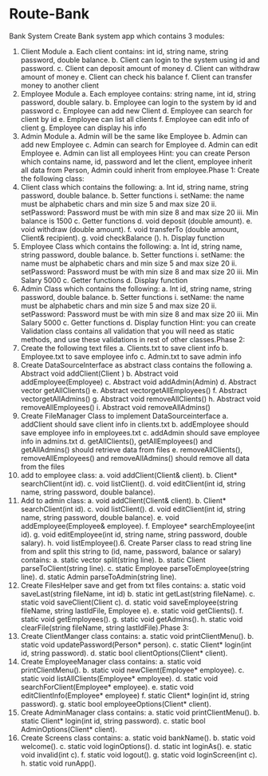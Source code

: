 # Route-Bank
Bank System
Create Bank system app which contains 3 modules:
1. Client Module
a. Each client contains: int id, string name, string password, double balance.
b. Client can login to the system using id and password.
c. Client can deposit amount of money
d. Client can withdraw amount of money
e. Client can check his balance
f. Client can transfer money to another client
2. Employee Module
a. Each employee contains: string name, int id, string password, double
salary.
b. Employee can login to the system by id and password
c. Employee can add new Client
d. Employee can search for client by id
e. Employee can list all clients
f. Employee can edit info of client
g. Employee can display his info
3. Admin Module
a. Admin will be the same like Employee
b. Admin can add new Employee
c. Admin can search for Employee
d. Admin can edit Employee
e. Admin can list all employees
Hint: you can create Person which contains name, id, password and let the
client, employee inherit all data from Person, Admin could inherit from employee.Phase 1:
Create the following class:
1. Client class which contains the following:
a. Int id, string name, string password, double balance.
b. Setter functions
i. setName: the name must be alphabetic chars and min size 5 and
max size 20
ii. setPassword: Password must be with min size 8 and max size 20
iii. Min balance is 1500
c. Getter functions
d. void deposit (double amount).
e. void withdraw (double amount).
f. void transferTo (double amount, Client& recipient).
g. void checkBalance ().
h. Display function
2. Employee Class which contains the following:
a. Int id, string name, string password, double balance.
b. Setter functions
i. setName: the name must be alphabetic chars and min size 5 and
max size 20
ii. setPassword: Password must be with min size 8 and max size 20
iii. Min Salary 5000
c. Getter functions
d. Display function
3. Admin Class which contains the following:
a. Int id, string name, string password, double balance.
b. Setter functions
i. setName: the name must be alphabetic chars and min size 5 and
max size 20
ii. setPassword: Password must be with min size 8 and max size 20
iii. Min Salary 5000
c. Getter functions
d. Display function
Hint: you can create Validation class contains all validation that you will need as
static methods, and use these validations in rest of other classes.Phase 2:
1. Create the following text files
a. Clients.txt to save client info
b. Employee.txt to save employee info
c. Admin.txt to save admin info
2. Create DataSourceInterface as abstract class contains the following
a. Abstract void addClient(Client )
b. Abstract void addEmployee(Employee)
c. Abstract void addAdmin(Admin)
d. Abstract vector<Client> getAllClients()
e. Abstract vector<Employee>getAllEmployees()
f. Abstract vector<Employee>getAllAdmins()
g. Abstract void removeAllClients()
h. Abstract void removeAllEmployees()
i. Abstract void removeAllAdmins()
3. Create FileManager Class to implement DataSourceinterface
a. addClient should save client info in clients.txt
b. addEmployee should save employee info in employees.txt
c. addAdmin should save employee info in admins.txt
d. getAllClients(), getAllEmployees() and getAllAdmins() should retrieve data
from files
e. removeAllClients(), removeAllEmployees() and removeAllAdmins() should
remove all data from the files
4. add to employee class:
a. void addClient(Client& client).
b. Client* searchClient(int id).
c. void listClient().
d. void editClient(int id, string name, string password, double balance).
5. Add to admin class:
a. void addClient(Client& client).
b. Client* searchClient(int id).
c. void listClient().
d. void editClient(int id, string name, string password, double balance).
e. void addEmployee(Employee& employee).
f. Employee* searchEmployee(int id).
g. void editEmployee(int id, string name, string password, double salary).
h. void listEmployee().6. Create Parser class to read string line from and split this string to (id, name,
password, balance or salary) contains:
a. static vector<string> split(string line).
b. static Client parseToClient(string line).
c. static Employee parseToEmployee(string line).
d. static Admin parseToAdmin(string line).
7. Create FilesHelper save and get from txt files contains:
a. static void saveLast(string fileName, int id)
b. static int getLast(string fileName).
c. static void saveClient(Client c).
d. static void saveEmployee(string fileName, string lastIdFile, Employee e).
e. static void getClients().
f. static void getEmployees().
g. static void getAdmins().
h. static void clearFile(string fileName, string lastIdFile).Phase 3:
1. Create ClientManger class contains:
a. static void printClientMenu().
b. static void updatePassword(Person* person).
c. static Client* login(int id, string password).
d. static bool clientOptions(Client* client).
2. Create EmployeeManager class contains:
a. static void printClientMenu().
b. static void newClient(Employee* employee).
c. static void listAllClients(Employee* employee).
d. static void searchForClient(Employee* employee).
e. static void editClientInfo(Employee* employee)
f. static Client* login(int id, string password).
g. static bool employeeOptions(Client* client).
3. Create AdminManager class contains:
a. static void printClientMenu().
b. static Client* login(int id, string password).
c. static bool AdminOptions(Client* client).
4. Create Screens class contains:
a. static void bankName().
b. static void welcome().
c. static void loginOptions().
d. static int loginAs().
e. static void invalid(int c).
f. static void logout().
g. static void loginScreen(int c).
h. static void runApp().
